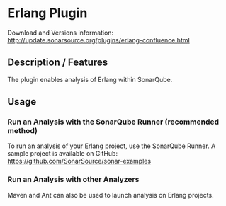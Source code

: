# Erlang Plugin

Download and Versions information: http://update.sonarsource.org/plugins/erlang-confluence.html

## Description / Features
The plugin enables analysis of Erlang within SonarQube.

## Usage
### Run an Analysis with the SonarQube Runner (recommended method)
To run an analysis of your Erlang project, use the SonarQube Runner.
A sample project is available on GitHub: https://github.com/SonarSource/sonar-examples
### Run an Analysis with other Analyzers
Maven and Ant can also be used to launch analysis on Erlang projects.
